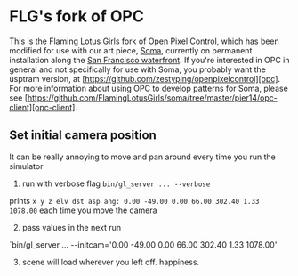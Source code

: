 FLG's fork of OPC
=================

This is the Flaming Lotus Girls fork of Open Pixel Control, which has been
modified for use with our art piece, [Soma][soma], currently on permanent
installation along the [San Francisco waterfront][pier14].  If you're
interested in OPC in general and not specifically for use with Soma, you
probably want the usptram version, at
[https://github.com/zestyping/openpixelcontrol][opc].  For more information
about using OPC to develop patterns for Soma, please see
[https://github.com/FlamingLotusGirls/soma/tree/master/pier14/opc-client][opc-client].

[opc]:         https://github.com/zestyping/openpixelcontrol
[soma]:        http://flaminglotus.com/art/soma/
[pier14]:      http://flaminglotus.com/soma-on-pier-14/
[opc-client]:  https://github.com/FlamingLotusGirls/soma/tree/master/pier14/opc-client

## Set initial camera position

It can be really annoying to move and pan around every time you run the simulator

1. run with verbose flag `bin/gl_server ... --verbose`

  prints `x y z elv dst asp ang: 0.00 -49.00 0.00 66.00 302.40 1.33 1078.00` each time you move the camera

2. pass values in the next run

  `bin/gl_server ... --initcam='0.00 -49.00 0.00 66.00 302.40 1.33 1078.00'

3. scene will load wherever you left off. happiness.